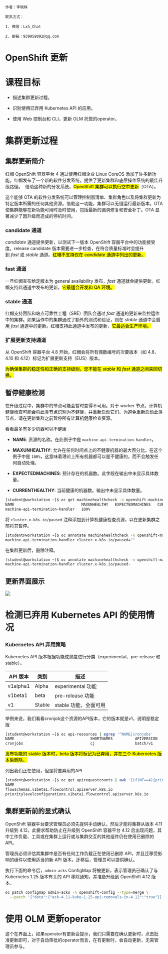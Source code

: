 ```text
作者：李晓辉

联系方式：

1. 微信：Lxh_Chat

2. 邮箱：939958092@qq.com 
```

# OpenShift 更新

# 课程目标

- 描述集群更新过程。​

- 识别使用已弃用 Kubernetes API 的应用。​

- 使用 Web 控制台和 CLI，更新 OLM 托管的operator。​

# 集群更新过程

## 集群更新简介

红帽 OpenShift 容器平台 4 通过使用红帽企业 Linux CoreOS 添加了许多新功能。​红帽发布了一个新的软件分发系统，提供了更新集群和底层操作系统的最佳升级路径。​  借助这种新的分发系统，<mark>OpenShift 集群可以执行空中更新</mark>（OTA）。​

这个能够 OTA 的软件分发系统可以管理控制器清单、​集群角色以及将集群更新为特定版本所需的任何其他资源。​借助这一功能，集群可以无缝运行最新版本。​OTA 使集群能够在新功能可用时及时使用，包括最新的漏洞修复和安全补丁。​OTA 显著减少了因升级而造成的停机时间。​

### candidate 通道

*candidate* 通道提供更新，以测试下一版本 OpenShift 容器平台中的功能接受度。​release candidate 版本需要进一步检查，在符合质量标准时会提升到 *fast* 或 *stable* 通道。<mark>​红帽不支持仅在 *candidate* 通道中列出的更新。</mark>

### fast 通道

一旦红帽宣布给定版本为 general availability 发布，*fast* 通道就会提供更新。​红帽支持此通道中发布的更新，<mark>它最适合开发和 QA 环境。</mark>​

### stable 通道

红帽支持团队和站点可靠性工程（SRE）团队会通过 *fast* 通道的更新来监控运作中的集群。​如果运作中的集群通过了额外的测试和验证，则在 *stable* 通道中会启用 *fast* 通道中的更新。​红帽支持此通道中发布的更新，<mark>它最适合生产环境。​</mark>

### 扩展更新支持通道

从 OpenShift 容器平台 4.8 开始，红帽会将所有偶数编号的次要版本（如 4.8、​4.10 和 4.12）标记为扩展更新支持（EUS）版本。​

<mark>为确保集群的稳定性和正确的支持级别，您不能在 *stable* 和 *fast* 通道之间来回切换。</mark>

## 暂停健康检测

在升级过程中，集群中的节点可能会暂时变得不可用。​对于 worker 节点，计算机健康检查可能会将此类节点识别为不健康，并重新启动它们。​为避免重新启动此类节点，请在更新集群之前暂停所有计算机健康检查资源。​

看看最多有多少机器可以不健康

- **NAME**: 资源的名称。在此例子中是 `machine-api-termination-handler`。

- **MAXUNHEALTHY**: 允许在任何时间点上的不健康机器的最大百分比。在这个例子中是 `100%`，这意味着理论上所有机器都可以是不健康的，而不会触发任何自动处理。

- **EXPECTEDMACHINES**: 预计存在的机器数。此字段在输出中未显示具体数量。

- **CURRENTHEALTHY**: 当前健康的机器数。输出中未显示具体数量。

```bash
[student@workstation ~]$ oc get machinehealthcheck -n openshift-machine-api
NAME                              MAXUNHEALTHY   EXPECTEDMACHINES   CURRENTHEALTHY
machine-api-termination-handler   100%
```

将 `cluster.x-k8s.io/paused` 注释添加到计算机健康检查资源，以在更新集群之前将其暂停。​

```bash
[student@workstation ~]$ oc annotate machinehealthcheck -n openshift-machine-api \
machine-api-termination-handler cluster.x-k8s.io/paused=""
```

在集群更新后，删除注释。​

```bash
[student@workstation ~]$ oc annotate machinehealthcheck -n openshift-machine-api \
machine-api-termination-handler cluster.x-k8s.io/paused-
```

## 更新界面展示

![](https://gitee.com/cnlxh/do280/raw/master/images/chapter9/cluster-settings.png)

# 检测已弃用 Kubernetes API 的使用情况

### Kubernetes API 弃用策略

Kubernetes API 版本根据功能成熟度进行分类（experimental、​pre-release 和 stable）。​

| API 版本   | 类别     | 描述              |
| -------- | ------ | --------------- |
| v1alpha1 | Alpha  | experimental 功能 |
| v1beta1  | beta   | pre-release 功能  |
| v1       | Stable | stable 功能，全面可用  |

举例来说，我们看看cronjob这个资源的API版本，它的版本就是v1，说明是稳定版

```bash
[student@workstation ~]$ oc api-resources | egrep '^NAME|cronjobs'
NAME                                  SHORTNAMES          APIVERSION                                    NAMESPACED   KIND
cronjobs                              cj                  batch/v1                                      true         CronJob
```

<mark>发布功能的 stable 版本时，beta 版本将标记为已弃用，并在三个 Kubernetes 版本后删除。</mark>

列出我们正在使用，但是将要弃用的API

```bash
[student@workstation ~]$ oc get apirequestcounts | awk '{if(NF==4){print $0}}'
NAME                                                                       REMOVEDINRELEASE   REQUESTSINCURRENTHOUR   REQUESTSINLAST24H
flowschemas.v1beta1.flowcontrol.apiserver.k8s.io                           1.26               0                       17
prioritylevelconfigurations.v1beta1.flowcontrol.apiserver.k8s.io           1.26               0                       9
```

## 集群更新前的显式确认

OpenShift 容器平台要求管理员必须先提供手动确认，然后才能将集群从版本 4.11 升级到 4.12。​此要求帮助防止在升级到 OpenShift 容器平台 4.12 后出现问题，其中工作负载、​工具或在集群上运行或与集群交互的其他组件仍在使用已删除的 API。​

管理员必须评估其集群中是否有任何工作负载正在使用已删除 API，并且迁移受影响的组件以使用适当的新 API 版本。​迁移后，管理员可以提供确认。​

执行下面的命令后，`admin-acks` ConfigMap 将被更新，表示管理员已确认了与 Kubernetes 1.25 版本有关的 API 移除通知，并准备升级到 OpenShift 4.12 版本。

```bash
oc patch configmap admin-acks -n openshift-config --type=merge \
  --patch '{"data":{"ack-4.11-kube-1.25-api-removals-in-4.12":"true"}}'
```

# 使用 OLM 更新operator

这个在界面上，如果operator有更新会提示，我们只需要在确认更新时，点击批准更新即可，对于自动审批的operator而言，在有更新时，会自动更新，无需管理员参与。


